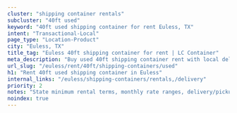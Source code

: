 ```yaml
---
cluster: "shipping container rentals"
subcluster: "40ft used"
keyword: "40ft used shipping container for rent Euless, TX"
intent: "Transactional-Local"
page_type: "Location-Product"
city: "Euless, TX"
title_tag: "Euless 40ft shipping container for rent | LC Container"
meta_description: "Buy used 40ft shipping container rent with local delivery in Euless, TX. LC Container — local Since 2003. Request a fast quote today."
url_slug: "/euless/rent/40ft/shipping-containers/used"
h1: "Rent 40ft used shipping container in Euless"
internal_links: "/euless/shipping-containers/rentals,/delivery"
priority: 2
notes: "State minimum rental terms, monthly rate ranges, delivery/pickup fees, service area."
noindex: true
---
```


<!-- TODO: Add unique city/inventory copy, images, and internal links here. -->
